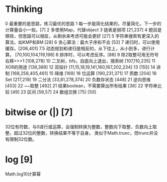 # Thinking
0 最重要的是思路，练习最优的思路
1 每一步能简化结果的，尽量简化，下一步的计算量会小一些。[7]
2 多使用Map，代替object
3 链表是弱项 [21,237]
4 题目是移除，但思路可以相反，从剩余来考虑可能会更好 [27]
5 字符串搜索有更深入的算法，如KMP和BM [28]
6 贪心算法：最大子序和不会 [53]
7 递归时，可以使用缓存。[206,401]
7.5 动态规划和递归是相反的，从下往上，从小到多，进行计算。 [70,100,104,119,198]
8 排序时，可以考虑反序。[88]
9 除2取整可用无符号右移>>>1 [108,278]
10 二叉树，bfs，自底向上退出，搜索树 [107,110,235]
11 XOR的用途 [136,389]
12 双指针 [11,15,18,19,141,160,167,202,234]
13 [155]
14 进制 [168,258,405,461]
15 降维 [169]
16 位运算 [190,231,371]
17 质数 [204]
18 Set [217,219]
19 二分法 [33,81,278,374]
20 负数存状态 [448]
21 逆向思维 [453]
22 ~~取整 [492]
21 结果boolean，不需要算出所有结果 [36]
22 字符串比较 [49]
23 区间 [56,57]
24 数组交换 [75]
[50]

# bitwise or (|) [7]

32位有符数，与0进行或运算，会强制转换为整数，整数向下取整，负数向上取整，超过32位的整数，转换结果不等于自身。
类似于Math.trunc，但trunc并没有限制32位数。

# log [9]

Math.log10计算幂